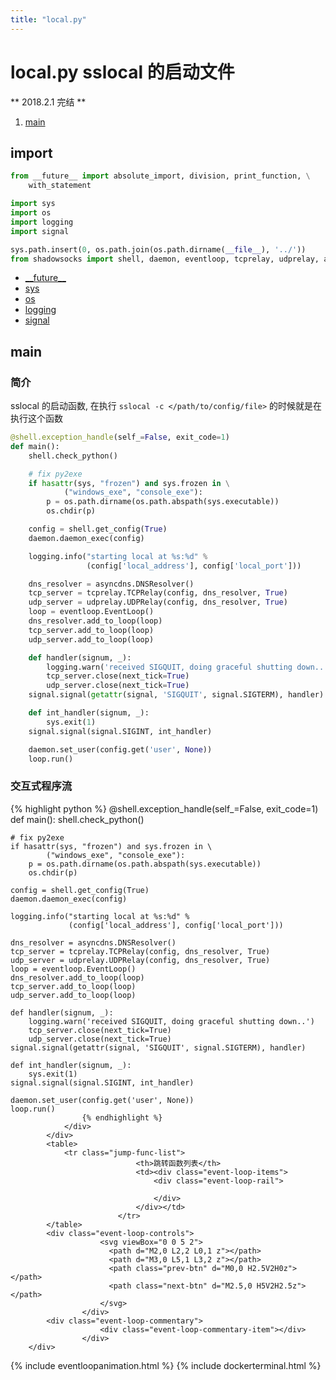 ```yaml
---
title: "local.py"
---
```


**local.py** sslocal 的启动文件
=============================

<!-- **_Work in progress stage 1(尚在进展中)_** -->
** 2018.2.1 完结 **

1. [main](#main)

import
-------

```python
from __future__ import absolute_import, division, print_function, \
    with_statement

import sys
import os
import logging
import signal

sys.path.insert(0, os.path.join(os.path.dirname(__file__), '../'))
from shadowsocks import shell, daemon, eventloop, tcprelay, udprelay, asyncdns
```

* [\_\_future\_\_](https://docs.python.org/2/library/__future__.html)
* [sys](https://docs.python.org/2/library/sys.html)
* [os](https://docs.python.org/2/library/os.html)
* [logging](https://docs.python.org/2/library/logging.html)
* [signal](https://docs.python.org/2/library/signal.html)

main
----

### 简介

sslocal 的启动函数, 在执行 `sslocal -c </path/to/config/file>` 的时候就是在执行这个函数

```python
@shell.exception_handle(self_=False, exit_code=1)
def main():
    shell.check_python()

    # fix py2exe
    if hasattr(sys, "frozen") and sys.frozen in \
            ("windows_exe", "console_exe"):
        p = os.path.dirname(os.path.abspath(sys.executable))
        os.chdir(p)

    config = shell.get_config(True)
    daemon.daemon_exec(config)

    logging.info("starting local at %s:%d" %
                 (config['local_address'], config['local_port']))

    dns_resolver = asyncdns.DNSResolver()
    tcp_server = tcprelay.TCPRelay(config, dns_resolver, True)
    udp_server = udprelay.UDPRelay(config, dns_resolver, True)
    loop = eventloop.EventLoop()
    dns_resolver.add_to_loop(loop)
    tcp_server.add_to_loop(loop)
    udp_server.add_to_loop(loop)

    def handler(signum, _):
        logging.warn('received SIGQUIT, doing graceful shutting down..')
        tcp_server.close(next_tick=True)
        udp_server.close(next_tick=True)
    signal.signal(getattr(signal, 'SIGQUIT', signal.SIGTERM), handler)

    def int_handler(signum, _):
        sys.exit(1)
    signal.signal(signal.SIGINT, int_handler)

    daemon.set_user(config.get('user', None))
    loop.run()
```

### 交互式程序流


<!-- Generate by template.js -->
<div class="program-flow-walkthrough" data-panel-title="main 程序执行流" id="main-inter">
			<div class="program-flow-walkthrough-codesource">
				<div class="line-highlight"></div>
				<div class="codehilite">
					{% highlight python %}
@shell.exception_handle(self_=False, exit_code=1)
def main():
    shell.check_python()

    # fix py2exe
    if hasattr(sys, "frozen") and sys.frozen in \
            ("windows_exe", "console_exe"):
        p = os.path.dirname(os.path.abspath(sys.executable))
        os.chdir(p)

    config = shell.get_config(True)
    daemon.daemon_exec(config)

    logging.info("starting local at %s:%d" %
                 (config['local_address'], config['local_port']))

    dns_resolver = asyncdns.DNSResolver()
    tcp_server = tcprelay.TCPRelay(config, dns_resolver, True)
    udp_server = udprelay.UDPRelay(config, dns_resolver, True)
    loop = eventloop.EventLoop()
    dns_resolver.add_to_loop(loop)
    tcp_server.add_to_loop(loop)
    udp_server.add_to_loop(loop)

    def handler(signum, _):
        logging.warn('received SIGQUIT, doing graceful shutting down..')
        tcp_server.close(next_tick=True)
        udp_server.close(next_tick=True)
    signal.signal(getattr(signal, 'SIGQUIT', signal.SIGTERM), handler)

    def int_handler(signum, _):
        sys.exit(1)
    signal.signal(signal.SIGINT, int_handler)

    daemon.set_user(config.get('user', None))
    loop.run()
					{% endhighlight %}
				</div>
			</div>
			<table>
				<tr class="jump-func-list">
								<th>跳转函数列表</th>
								<td><div class="event-loop-items">
									<div class="event-loop-rail">
										
									</div>
								</div></td>
							</tr>
			</table>
			<div class="event-loop-controls">
					    <svg viewBox="0 0 5 2">
					      <path d="M2,0 L2,2 L0,1 z"></path>
					      <path d="M3,0 L5,1 L3,2 z"></path>
					      <path class="prev-btn" d="M0,0 H2.5V2H0z"></path>
					      <path class="next-btn" d="M2.5,0 H5V2H2.5z"></path>
					    </svg>
					</div>
			<div class="event-loop-commentary">
					    <div class="event-loop-commentary-item"></div>
					</div>
		</div>
<!-- Generate by template.js END -->



{% include eventloopanimation.html %}
{% include dockerterminal.html %}


<script>
/* Transformed by babel-transform.js */
'use strict';

;(function () {
  var mainDOM = document.getElementById('main-inter');
  var mainELA = new EventLoopAnimation(mainDOM);

  mainELA.state().moveToLine(1).showCodeBar().commentary('装饰器 shell.exception_handle 装饰 main 函数, 传入参数 self_=False, exit_code=1').pushJumpFuncList('shell.exception_handle', '/deepinss/2018/01/24/shell.py.html#exception_handle-inter').state().hideCommentary().moveToLine(2).commentary('执行函数').state().hideCommentary().moveToLine(3).commentary('调用 shell.check_python 检查 python 版本').pushJumpFuncList('shell.check_python', '/deepinss/2018/01/24/shell.py.html#check_python-inter').state().hideCommentary().moveToLine(5).commentary('fix py2exe 问题, 下面会给到链接, 这里跳过').pushJumpFuncList('fix py2exe', 'http://www.py2exe.org/index.cgi/WhereAmI').state().hideCommentary().moveToLine(11).commentary('调用 shell.get_config 获取配置项, 传入 True 表明自己是 sslocal 端').pushJumpFuncList('shell.get_config', '/deepinss/2018/01/24/shell.py.html#get_config-inter').state().hideCommentary().moveToLine(12).commentary('调用 daemon.daemon_exec 传入配置, 来决断是否是 deamon 命令(start, stop)').pushJumpFuncList('daemon.daemon_exec(暂无链接)').state().hideCommentary().moveToLine(14).commentary('打印 starting local at %s:%d (config[\'local_address\'], config[\'local_port\'])').state().hideCommentary().moveToLine(17).commentary('实例化 asyncdns.DNSResolver, 用来处理 DNS 的请求').pushJumpFuncList('asyncdns.DNSResolver(暂无链接)').state().hideCommentary().moveToLine(18).commentary('实例化 tcprelay.TCPRelay, 处理 TCP 请求, 传入参数 config, dns_resolver, True(表明自己是 sslocal 端)').pushJumpFuncList('tcprelay.TCPRelay(暂无链接)').state().hideCommentary().moveToLine(19).commentary('实例化 udprelay.UDPRelay, 用来处理 UDP 请求, 传入参数 config, dns_resolver, True(表明自己是 sslocal 端)').pushJumpFuncList('udprelay.UDPRelay(暂无链接)').state().hideCommentary().moveToLine(20).commentary('实例化 eventloop.EventLoop, 创建事件轮训器').pushJumpFuncList('eventloop.EventLoop(暂无链接)').state().hideCommentary().moveToLine(21).commentary('调用 dns_resolver.add_to_loop, 传入参数 loop, 将自己加入事件轮询器').pushJumpFuncList('dns_resolver.add_to_loop(暂无链接)').state().hideCommentary().moveToLine(22).commentary('调用 tcp_server.add_to_loop, 传入参数 loop, 将自己加入事件轮询器').pushJumpFuncList('tcp_server.add_to_loop(暂无链接)').state().hideCommentary().moveToLine(23).commentary('调用 udp_server.add_to_loop, 传入参数 loop, 将自己加入事件轮询器').pushJumpFuncList('udp_server.add_to_loop(暂无链接)').state().hideCommentary().moveToLine(25).commentary('定义处理 SIGQUIT 系统信号函数 handle, 该信号会优雅的退出进程').state().hideCommentary().moveToLine(29).commentary('监听 SIGQUIT 系统信号').state().hideCommentary().moveToLine(31).commentary('定义处理 SIGINT 系统信号函数').state().hideCommentary().moveToLine(33).commentary('监听 SIGINT 系统信号').state().hideCommentary().moveToLine(35).commentary('调用 daemon.set_user 设置守护程序的用户').pushJumpFuncList('daemon.set_user(暂无链接)').state().hideCommentary().moveToLine(36).commentary('调用 loop.run 来启动事件轮询器!!!').pushJumpFuncList('loop.run(暂无链接)');
})();
/* Transformed by babel-transform.js END */
</script>
